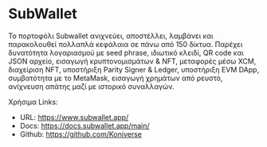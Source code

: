 # SubWallet

 Το πορτοφόλι Subwallet ανιχνεύει, αποστέλλει, λαμβάνει και παρακολουθεί πολλαπλά κεφάλαια σε πάνω από 150 δίκτυα. Παρέχει δυνατότητα λογαριασμού με seed phrase, ιδιωτικό κλειδί, QR code και JSON αρχείο, εισαγωγή κρυπτονομισμάτων & NFT, μεταφορές μέσω XCM, διαχείριση NFT, υποστήριξη Parity Signer & Ledger, υποστήριξη EVM DApp, συμβατότητα με το MetaMask, εισαγωγή χρημάτων από ρευστό, ανίχνευση απάτης μαζί με ιστορικό συναλλαγών.

Χρήσιμα Links:
- URL: https://www.subwallet.app/
- Docs: https://docs.subwallet.app/main/
- Github: https://github.com/Koniverse
